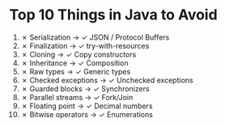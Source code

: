 # Top 10 Things in Java to Avoid

1. ✗ Serialization → ✓ JSON / Protocol Buffers
1. ✗ Finalization → ✓ try-with-resources
1. ✗ Cloning → ✓ Copy constructors
1. ✗ Inheritance → ✓ Composition
1. ✗ Raw types → ✓ Generic types
1. ✗ Checked exceptions → ✓ Unchecked exceptions
1. ✗ Guarded blocks → ✓ Synchronizers
1. ✗ Parallel streams → ✓ Fork/Join
1. ✗ Floating point → ✓ Decimal numbers
1. ✗ Bitwise operators → ✓ Enumerations
